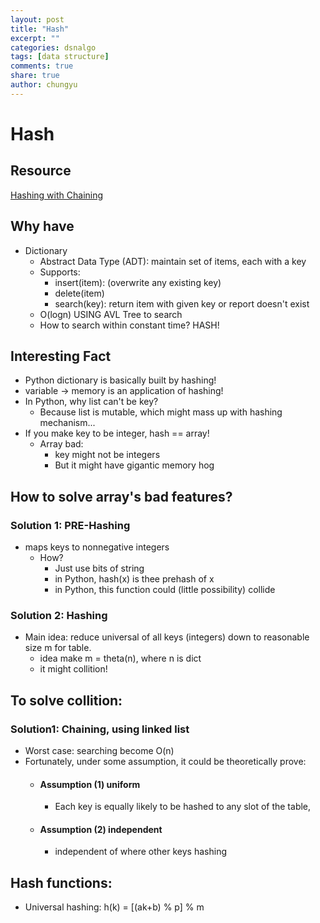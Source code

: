 ```yaml
---
layout: post
title: "Hash"
excerpt: ""
categories: dsnalgo
tags: [data structure]
comments: true
share: true
author: chungyu
---
```


# Hash

## Resource
[Hashing with Chaining](http://goo.gl/3UCVBC)

## Why have
- Dictionary
  - Abstract Data Type (ADT): maintain set of items, each with a key
  - Supports:
    - insert(item): (overwrite any existing key)
    - delete(item)
    - search(key): return item with given key or report doesn't exist
  - O(logn) USING AVL Tree to search
  - How to search within constant time? HASH!

## Interesting Fact
- Python dictionary is basically built by hashing!
- variable -> memory is an application of hashing!
- In Python, why list can't be key?
  - Because list is mutable, which might mass up with hashing mechanism...
- If you make key to be integer, hash == array!
  - Array bad:
    - key might not be integers
    - But it might have gigantic memory hog

## How to solve array's bad features?
### Solution 1: PRE-Hashing
- maps keys to nonnegative integers
  - How?
    - Just use bits of string
    - in Python, hash(x) is thee prehash of x
    - in Python, this function could (little possibility) collide

### Solution 2: Hashing
- Main idea: reduce universal of all keys (integers) down to reasonable size m for table.
  - idea make m = theta(n), where n is dict
  - it might collition!

## To solve collition:
### Solution1: Chaining, using linked list
- Worst case: searching become O(n)
- Fortunately, under some assumption, it could be theoretically prove:
  - #### Assumption (1) uniform
    - Each key is equally likely to be hashed to any slot of the table,
  - #### Assumption (2) independent
    - independent of where other keys hashing

## Hash functions:
- Universal hashing: h(k) = [(ak+b) % p] % m
